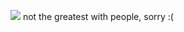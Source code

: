 ![](https://komarev.com/ghpvc/?username=your-github-piercedskin&color=lightgrey&label=witnesses&base=1000) 
not the greatest with people, sorry :(
